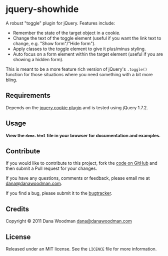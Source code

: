 # jquery-showhide

A robust "toggle" plugin for jQuery. Features include:

- Remember the state of the target object in a cookie.
- Change the text of the toggle element (useful if you want the link text to change, e.g. "Show form"/"Hide form").
- Apply classes to the toggle element to give it plus/minus styling.
- Auto focus on a form element within the target element (useful if you are showing a hidden form).

This is meant to be a more feature rich version of jQuery's `.toggle()` function for those situations where you need something with a bit more bling.


## Requirements

Depends on the [jquery.cookie plugin](https://github.com/carhartl/jquery-cookie) and is tested using jQuery 1.7.2.


## Usage

**View the `demo.html` file in your browser for documentation and examples.**


## Contribute

If you would like to contribute to this project, fork the [code on GitHub](https://github.com/danawoodman/jquery-showhide) and then submit a Pull request for your changes.

If you have any questions, comments or feedback, please email me at <dana@danawoodman.com>.

If you find a bug, please submit it to the [bugtracker](https://github.com/danawoodman/jquery-showhide/issues).


## Credits

Copyright &copy; 2011 Dana Woodman <dana@danawoodman.com>


## License

Released under an MIT license. See the `LICENCE` file for more information.
